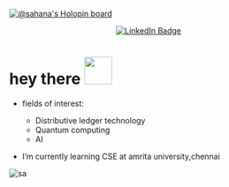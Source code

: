 [![@sahana's Holopin board](https://holopin.io/api/user/board?user=sahana)](https://holopin.io/@sahana)
<div id="badges" align="center">
  <a href="https://www.linkedin.com/in/sahana-s-220a901a5/">
    <img src="https://img.shields.io/badge/LinkedIn-blue?style=for-the-badge&logo=linkedin&logoColor=white" alt="LinkedIn Badge"/>
  </a>
</div>
<h1>
  hey there
  <img src="https://media.giphy.com/media/hvRJCLFzcasrR4ia7z/giphy.gif" width="50px"/>
</h1>


-  fields of interest:
     -  Distributive ledger technology
     -  Quantum computing
     -  AI  
 
-  I’m currently learning CSE at amrita university,chennai



<p><img align="center" src="http://github-readme-streak-stats.herokuapp.com?user=sahana3131&" alt="sa"/></p>

              
   
